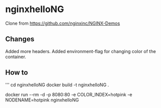 # nginxhelloNG
Clone from https://github.com/nginxinc/NGINX-Demos

## Changes
Added more headers.
Added environment-flag for changing color of the container.

## How to

'''
cd nginxhelloNG
docker build -t nginxhelloNG .

docker run --rm -d -p 8080:80 -e COLOR_INDEX=hotpink -e NODENAME=hotpink nginxhelloNG
